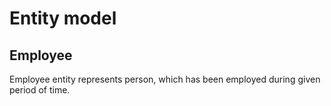 # Entity model

## Employee

Employee entity represents person, which has been employed during given
period of time.